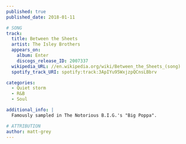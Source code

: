 ```yaml
---
published: true
published_date: 2018-01-11

# SONG
track:
  title: Between the Sheets
  artist: The Isley Brothers
  appears_on:
    album: Enter
    discogs_release_ID: 2007337
  wikipedia_URL: //en.wikipedia.org/wiki/Between_the_Sheets_(song)
  spotify_track_URI: spotify:track:3ApIYu95WxjzpQCnsLBbrv

categories:
  - Quiet storm
  - R&B
  - Soul

additional_info: |
  Famously sampled in The Notorious B.I.G.'s "Big Poppa".

# ATTRIBUTION
author: matt-grey
---
```

